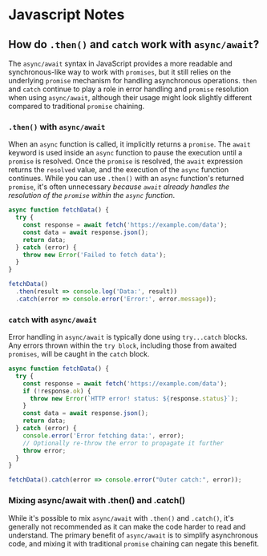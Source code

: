 # Javascript Notes

## How do `.then()` and `catch` work with `async/await`?

The `async/await` syntax in JavaScript provides a more readable and synchronous-like way to work with `promises`, but it still relies on the underlying `promise` mechanism for handling asynchronous operations. `then` and `catch` continue to play a role in error handling and `promise` resolution when using `async/await`, although their usage might look slightly different compared to traditional `promise` chaining.

### `.then()` with `async/await`

When an `async` function is called, it implicitly returns a `promise`. The `await` keyword is used inside an `async` function to pause the execution until a `promise` is resolved. Once the `promise` is resolved, the `await` expression returns the `resolved` value, and the execution of the `async` function continues.
While you can use `.then()` with an `async` function's returned `promise`, it's often unnecessary *because `await` already handles the resolution of the `promise` within the `async` function*.

```javascript
async function fetchData() {
  try {
    const response = await fetch('https://example.com/data');
    const data = await response.json();
    return data;
  } catch (error) {
    throw new Error('Failed to fetch data');
  }
}

fetchData()
  .then(result => console.log('Data:', result))
  .catch(error => console.error('Error:', error.message));

```

### `catch` with `async/await`

Error handling in `async/await` is typically done using `try...catch` blocks. Any errors thrown within the `try block`, including those from awaited `promises`, will be caught in the `catch` block.

```javascript
async function fetchData() {
  try {
    const response = await fetch('https://example.com/data');
    if (!response.ok) {
      throw new Error(`HTTP error! status: ${response.status}`);
    }
    const data = await response.json();
    return data;
  } catch (error) {
    console.error('Error fetching data:', error);
    // Optionally re-throw the error to propagate it further
    throw error;
  }
}

fetchData().catch(error => console.error("Outer catch:", error));

```


### Mixing async/await with .then() and .catch()

While it's possible to mix `async/await` with `.then()` and `.catch()`, it's generally not recommended as it can make the code harder to read and understand. The primary benefit of `async/await` is to simplify asynchronous code, and mixing it with traditional `promise` chaining can negate this benefit.

